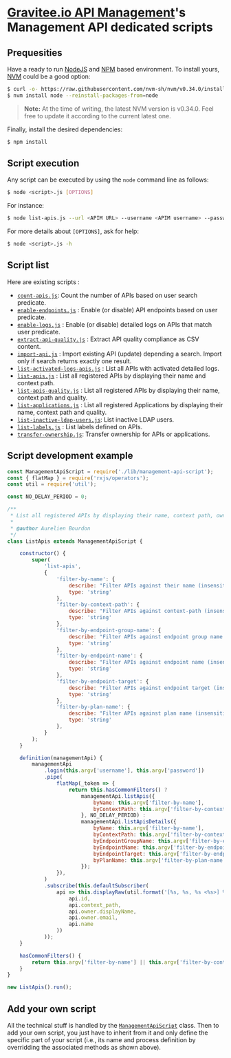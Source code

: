 # [Gravitee.io API Management](https://gravitee.io/products/apim/)'s Management API dedicated scripts

## Prequesities 

Have a ready to run [NodeJS](https://nodejs.org/en/) and [NPM](https://www.npmjs.com/) based environment.
To install yours, [NVM](https://github.com/nvm-sh/nvm) could be a good option:

```bash
$ curl -o- https://raw.githubusercontent.com/nvm-sh/nvm/v0.34.0/install.sh | bash
$ nvm install node --reinstall-packages-from=node
```

> **Note:** At the time of writing, the latest NVM version is v0.34.0. Feel free to update it according to the current latest one.

Finally, install the desired dependencies:

```bash
$ npm install
```

## Script execution

Any script can be executed by using the `node` command line as follows:

```bash
$ node <script>.js [OPTIONS]
```

For instance:

```bash
$ node list-apis.js --url <APIM URL> --username <APIM username> --password <APIM password> --query-filter products
```

For more details about `[OPTIONS]`, ask for help:
```bash
$ node <script>.js -h
```

## Script list

Here are existing scripts :
- [`count-apis.js`](./count-apis.js): Count the number of APIs based on user search predicate.
- [`enable-endpoints.js`](./enable-endpoints.js) : Enable (or disable) API endpoints based on user predicate.
- [`enable-logs.js`](./enable-logs.js) : Enable (or disable) detailed logs on APIs that match user predicate.
- [`extract-api-quality.js`](./extract-api-quality.js) : Extract API quality compliance as CSV content.
- [`import-api.js`](./import-api.js) : Import existing API (update) depending a search. Import only if search returns exactly one result.
- [`list-activated-logs-apis.js`](./list-activated-logs-apis.js) : List all APIs with activated detailed logs. 
- [`list-apis.js`](./list-apis.js) : List all registered APIs by displaying their name and context path.
- [`list-apis-quality.js`](./list-apis-quality.js) : List all registered APIs by displaying their name, context path and quality.
- [`list-applications.js`](./list-applications.js) : List all registered Applications by displaying their name, context path and quality.
- [`list-inactive-ldap-users.js`](./list-inactive-ldap-users.js): List inactive LDAP users.
- [`list-labels.js`](./list-labels.js) : List labels defined on APIs.
- [`transfer-ownership.js`](./transfer-ownership.js): Transfer ownership for APIs or applications.

## Script development example

```js
const ManagementApiScript = require('./lib/management-api-script');
const { flatMap } = require('rxjs/operators');
const util = require('util');

const NO_DELAY_PERIOD = 0;

/**
 * List all registered APIs by displaying their name, context path, owner name and owner email.
 *
 * @author Aurelien Bourdon
 */
class ListApis extends ManagementApiScript {

    constructor() {
        super(
            'list-apis',
            {
                'filter-by-name': {
                    describe: "Filter APIs against their name (insensitive regex)",
                    type: 'string'
                },
                'filter-by-context-path': {
                    describe: "Filter APIs against context-path (insensitive regex)",
                    type: 'string'
                },
                'filter-by-endpoint-group-name': {
                    describe: "Filter APIs against endpoint group name (insensitive regex)",
                    type: 'string'
                },
                'filter-by-endpoint-name': {
                    describe: "Filter APIs against endpoint name (insensitive regex)",
                    type: 'string'
                },
                'filter-by-endpoint-target': {
                    describe: "Filter APIs against endpoint target (insensitive regex)",
                    type: 'string'
                },
                'filter-by-plan-name': {
                    describe: "Filter APIs against plan name (insensitive regex)",
                    type: 'string'
                },
            }
        );
    }

    definition(managementApi) {
        managementApi
            .login(this.argv['username'], this.argv['password'])
            .pipe(
                flatMap(_token => {
                    return this.hasCommonFilters() ?
                        managementApi.listApis({
                            byName: this.argv['filter-by-name'],
                            byContextPath: this.argv['filter-by-context-path']
                        }, NO_DELAY_PERIOD) :
                        managementApi.listApisDetails({
                            byName: this.argv['filter-by-name'],
                            byContextPath: this.argv['filter-by-context-path'],
                            byEndpointGroupName: this.argv['filter-by-endpoint-group-name'],
                            byEndpointName: this.argv['filter-by-endpoint-name'],
                            byEndpointTarget: this.argv['filter-by-endpoint-target'],
                            byPlanName: this.argv['filter-by-plan-name']
                        });
                }),
            )
            .subscribe(this.defaultSubscriber(
                api => this.displayRaw(util.format('[%s, %s, %s <%s>] %s',
                    api.id,
                    api.context_path,
                    api.owner.displayName,
                    api.owner.email,
                    api.name
                ))
            ));
    }

    hasCommonFilters() {
        return this.argv['filter-by-name'] || this.argv['filter-by-context-path'];
    }
}

new ListApis().run();
```

## Add your own script

All the technical stuff is handled by the [`ManagementApiScript`](./lib/management-api-script.js) class. Then to add your own script, you just have to inherit from it and only define the specific part of your script (i.e., its name and process definition by overridding the associated methods as shown above).